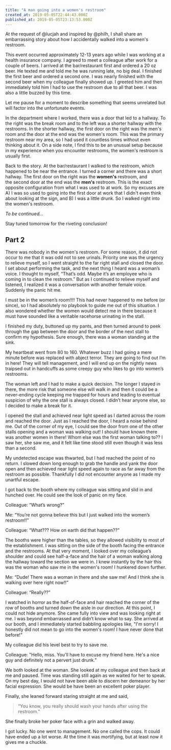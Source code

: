 ```yaml
---
title: "A man going into a women's restroom"
created_at: 2019-05-05T22:44:43.000Z
published_at: 2019-05-05T23:13:53.000Z
---
```

At the request of @lucjah and inspired by @philh, I shall share an embarrassing story about how I accidentally walked into a women's restroom.

This event occurred approximately 12-13 years ago while I was working at a health insurance company. I agreed to meet a colleague after work for a couple of beers. I arrived at the bar/restaurant first and ordered a 20 oz beer. He texted me and told me he was running late, no big deal. I finished the first beer and ordered a second one. I was nearly finished with the second beer when my colleague finally showed up. I greeted him and then immediately told him I had to use the restroom due to all that beer. I was also a little buzzed by this time.

Let me pause for a moment to describe something that seems unrelated but will factor into the unfortunate events.

In the department where I worked, there was a door that led to a hallway. To the right was the break room and to the left was a shorter hallway with the restrooms. In the shorter hallway, the first door on the right was the men's room and the door at the end was the women's room. This was the primary restroom near my area, so I had used it countless times without even thinking about it. On a side note, I find this to be an unusual setup because in my experience when you encounter restrooms, the women's restroom is usually first.

Back to the story. At the bar/restaurant I walked to the restroom, which happened to be near the entrance. I turned a corner and there was a short hallway. The first door on the right was the **women's** restroom, and the second door at the end was the **men's** restroom. This is the exact opposite configuration from what I was used to at work. So my excuses are A) I was so used to going into the first door at work that I didn't even think about looking at the sign, and B) I was a little drunk. So I walked right into the women's restroom.

_To be continued..._

Stay tuned tomorrow for the riveting conclusion!

Part 2
------

There was nobody in the women's restroom. For some reason, it did not occur to me that it was odd not to see urinals. Priority one was the urgency to relieve myself, so I went straight to the far right stall and closed the door. I set about performing the task, and the next thing I heard was a woman’s voice. I thought to myself, “That’s odd. Maybe it’s an employee who is coming in to clean the restroom.” But as I continued to relieve myself and listened, I realized it was a conversation with another female voice. Suddenly the panic hit me.

I must be in the women’s room!!!! This had never happened to me before (or since), so I had absolutely no playbook to guide me out of this situation. I also wondered whether the women would detect me in there because it must have sounded like a veritable racehorse urinating in the stall.

I finished my duty, buttoned up my pants, and then turned around to peek through the gap between the door and the border of the next stall to confirm my hypothesis. Sure enough, there was a woman standing at the sink.

My heartbeat went from 80 to 160. Whatever buzz I had going a mere minute before was replaced with abject terror. They are going to find out I’m in here! They will tell management, and I will end up on the nightly news traipsed out in handcuffs as some creepy guy who likes to go into women’s restrooms.

The woman left and I had to make a quick decision. The longer I stayed in there, the more risk that someone else will walk in and then it could be a never-ending cycle keeping me trapped for hours and leading to eventual suspicion of why the one stall is always closed. I didn’t hear anyone else, so I decided to make a break for it.

I opened the stall and achieved near light speed as I darted across the room and reached the door. Just as I reached the door, I heard a noise behind me. Out of the corner of my eye, I could see the door from one of the other stalls opening and a woman was walking out! I should have known there was another women in there! Whom else was the first woman talking to?? I saw her, she saw me, and it felt like time stood still even though it was less than a second.

My undetected escape was thwarted, but I had reached the point of no return. I slowed down long enough to grab the handle and yank the door open and then achieved near light speed again to race as far away from the restroom as possible. Thankfully I did not encounter anyone as I made my unartful escape.

I got back to the booth where my colleague was sitting and slid in and hunched over. He could see the look of panic on my face.

Colleague: “What’s wrong?”

Me: “You’re not gonna believe this but I just walked into the women’s restroom!!”

Colleague: “What??? How on earth did that happen??”

The booths were higher than the tables, so they allowed visibility to most of the establishment. I was sitting on the side of the booth facing the entrance and the restrooms. At that very moment, I looked over my colleague’s shoulder and could see half-a-face and the hair of a woman walking along the hallway toward the section we were in. I knew instantly by the hair this was the woman who saw me in the women's room! I hunkered down further.

Me: “Dude! There was a woman in there and she saw me! And I think she is walking over here right now!!”

Colleague: “Really??”

I watched in horror as the half-of-face and hair reached the corner of the row of booths and turned down the aisle in our direction. At this point, I could not hide anymore. She came fully into view and was looking right at me. I was beyond embarrassed and didn’t know what to say. She arrived at our booth, and I immediately started babbling apologies like, "I'm sorry! I honestly did not mean to go into the women's room! I have never done that before!"

My colleague did his level best to try to save me.

Colleague: "Hello, miss. You'll have to excuse my friend here. He's a nice guy and definitely not a pervert just drunk."

We both looked at the woman. She looked at my colleague and then back at me and paused. Time was standing still again as we waited for her to speak. On my best day, I would not have been able to discern her demeanor by her facial expression. She would be have been an excellent poker player.

Finally, she leaned forward staring straight at me and said,

> “You know, you really should wash your hands after using the restroom.”

She finally broke her poker face with a grin and walked away.

I got lucky. No one went to management. No one called the cops. It could have ended up a lot worse. At the time it was mortifying, but at least now it gives me a chuckle.
